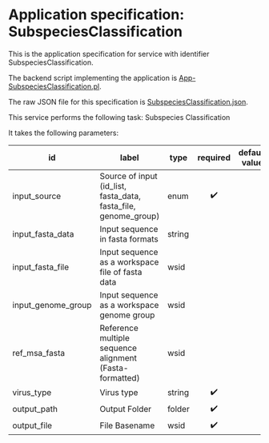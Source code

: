 
# Application specification: SubspeciesClassification

This is the application specification for service with identifier SubspeciesClassification.

The backend script implementing the application is [App-SubspeciesClassification.pl](../service-scripts/App-SubspeciesClassification.pl).

The raw JSON file for this specification is [SubspeciesClassification.json](SubspeciesClassification.json).

This service performs the following task:   Subspecies Classification

It takes the following parameters:

| id | label | type | required | default value |
| -- | ----- | ---- | :------: | ------------ |
| input_source | Source of input (id_list, fasta_data, fasta_file, genome_group) | enum  | :heavy_check_mark: |  |
| input_fasta_data | Input sequence in fasta formats | string  |  |  |
| input_fasta_file | Input sequence as a workspace file of fasta data | wsid  |  |  |
| input_genome_group | Input sequence as a workspace genome group | wsid  |  |  |
| ref_msa_fasta | Reference multiple sequence alignment (Fasta-formatted) | wsid  |  |  |
| virus_type | Virus type | string  | :heavy_check_mark: |  |
| output_path | Output Folder | folder  | :heavy_check_mark: |  |
| output_file | File Basename | wsid  | :heavy_check_mark: |  |

